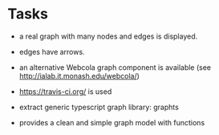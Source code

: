 # Tasks

- a real graph with many nodes and edges is displayed.
- edges have arrows.
- an alternative Webcola graph component is available (see http://ialab.it.monash.edu/webcola/)

- https://travis-ci.org/ is used

- extract generic typescript graph library: graphts
- provides a clean and simple graph model with functions